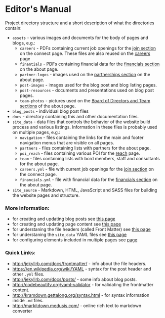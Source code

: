 
# Editor's Manual

 Project directory structure and a short description of what the directories contain:
* `assets` - various images and documents for the body of pages and blogs, e.g.:
  * `careers` - PDFs containing current job openings for the [join section](http://www.developmentgateway.org/connect/) on the connect page. These files are also reused on the [careers](http://www.developmentgateway.org/careers/) page
  * `finantials` - PDFs containing financial data for the [financials section](http://www.developmentgateway.org/about/#financials) on the about page.
  * `partner-logos` - images used on the [partnerships section](http://www.developmentgateway.org/about/#partnerships) on the about page.
  * `post-images` - images used for the blog post and blog listing pages.
  * `post-resources` - documents and presentations used on blog post pages.
  * `team-photos` - pictures used on the [Board of Directors and Team sections](http://www.developmentgateway.org/about/#board-of-directors) of the about page.
* `blog_posts` - individual blog post files
* `docs` - directory containing this and other documentation files.
* `site_data` - data files that controls the behavior of the website build process and various listings. Information in these files is probably used on multiple pages, e.g.:
  * `navigation` - files containing the links for the main and footer navigation menus that are visible on all pages.
  * `partners` - files containing lists with partners for the about page.
  * `poi_reach` - files containing various POI for the [reach](http://www.developmentgateway.org/reach/) page.
  * `team` - files containing lists with bord members, staff and consultants for the about page.
  * `careers.yml` - file with current job openings for the [join section](http://www.developmentgateway.org/connect/) on the connect page.
  * `financials.yml` - file with financial data for the [financials section](http://www.developmentgateway.org/about/#financials) on the about page.
* `site_source` - Markdown, HTML, JavaScript and SASS files for building the website pages and structure.


### More information:
* for creating and updating blog posts see [this page](pages/blog-posts.md)
* for creating and updating page content see [this page](pages/page-content.md)
* for understaning the file headers (called Front Matter) see [this page](other/front-matter.md)
* for understaning the `site_data` YAML files see [this page](other/understanding-yaml.md)
* for configuring elements included in multiple pages see [page](other/include.md)


### Quick Links:
* http://jekyllrb.com/docs/frontmatter/ - info about the file headers.
* https://en.wikipedia.org/wiki/YAML - syntax for the post header and other `.yml` files.
* http://jekyllrb.com/docs/posts/ - some info about blog posts.
* http://codebeautify.org/yaml-validator - for validating the frontmatter content.
* http://kramdown.gettalong.org/syntax.html - for syntax information inside `.md` files.
* http://markitdown.medusis.com/ - online rich text to markdown converter
